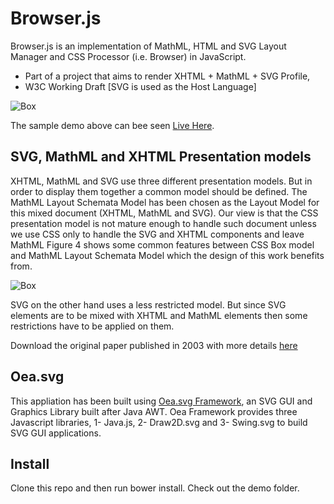 # Browser.js

Browser.js is an implementation of MathML, HTML and SVG Layout Manager and CSS Processor (i.e. Browser) in JavaScript.


 * Part of a project that aims to render XHTML + MathML + SVG Profile,
 * W3C Working Draft [SVG is used as the Host Language]

![Box](https://raw.githubusercontent.com/websemantics/Browser.js/master/img/browser.png)

The sample demo above can bee seen [Live Here](http://oeasvg.com/bower_components/Browserjs/demos/script/index.html). 

## SVG, MathML and XHTML Presentation models

XHTML, MathML and SVG use three different presentation models. But in order to display them together a common model should be defined. The MathML Layout Schemata Model has been chosen as the Layout Model for this mixed document (XHTML, MathML and SVG). Our view is that the CSS presentation model is not mature enough to handle such document unless we use CSS only to handle the SVG and XHTML components and leave MathML Figure 4 shows some common features between CSS Box model and MathML Layout Schemata Model which the design of this work benefits from.

![Box](https://raw.githubusercontent.com/websemantics/Browser.js/master/img/box.png)

SVG on the other hand uses a less restricted model. But since SVG elements are to be mixed with XHTML and MathML elements then some restrictions have to be applied on them.

Download the original paper published in 2003 with more details [here](https://github.com/websemantics/Browser.js/raw/master/docs/EGUK2003.pdf)

## Oea.svg

This appliation has been built using [Oea.svg Framework](http://oeasvg.com), an SVG GUI and Graphics Library built after Java AWT. Oea Framework provides three Javascript libraries, 1- Java.js, 2- Draw2D.svg and 3- Swing.svg to build SVG GUI applications.

## Install

Clone this repo and then run bower install. Check out the demo folder.
